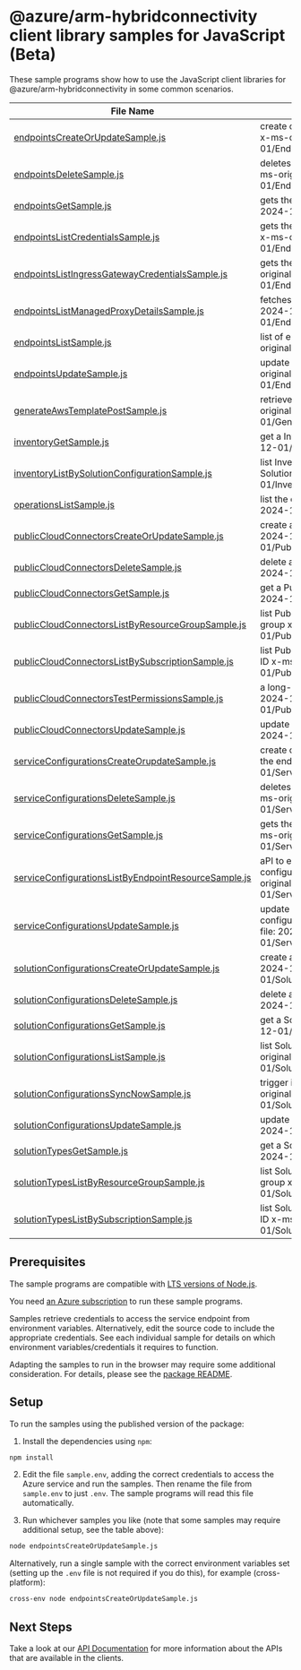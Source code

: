 # @azure/arm-hybridconnectivity client library samples for JavaScript (Beta)

These sample programs show how to use the JavaScript client libraries for @azure/arm-hybridconnectivity in some common scenarios.

| **File Name**                                                                                             | **Description**                                                                                                                                        |
| --------------------------------------------------------------------------------------------------------- | ------------------------------------------------------------------------------------------------------------------------------------------------------ |
| [endpointsCreateOrUpdateSample.js][endpointscreateorupdatesample]                                         | create or update the endpoint to the target resource. x-ms-original-file: 2024-12-01/EndpointsPutCustom.json                                           |
| [endpointsDeleteSample.js][endpointsdeletesample]                                                         | deletes the endpoint access to the target resource. x-ms-original-file: 2024-12-01/EndpointsDeleteDefault.json                                         |
| [endpointsGetSample.js][endpointsgetsample]                                                               | gets the endpoint to the resource. x-ms-original-file: 2024-12-01/EndpointsGetCustom.json                                                              |
| [endpointsListCredentialsSample.js][endpointslistcredentialssample]                                       | gets the endpoint access credentials to the resource. x-ms-original-file: 2024-12-01/EndpointsPostListCredentials.json                                 |
| [endpointsListIngressGatewayCredentialsSample.js][endpointslistingressgatewaycredentialssample]           | gets the ingress gateway endpoint credentials x-ms-original-file: 2024-12-01/EndpointsPostListIngressGatewayCredentials.json                           |
| [endpointsListManagedProxyDetailsSample.js][endpointslistmanagedproxydetailssample]                       | fetches the managed proxy details x-ms-original-file: 2024-12-01/EndpointsPostListManagedProxyDetails.json                                             |
| [endpointsListSample.js][endpointslistsample]                                                             | list of endpoints to the target resource. x-ms-original-file: 2024-12-01/EndpointsList.json                                                            |
| [endpointsUpdateSample.js][endpointsupdatesample]                                                         | update the endpoint to the target resource. x-ms-original-file: 2024-12-01/EndpointsPatchDefault.json                                                  |
| [generateAwsTemplatePostSample.js][generateawstemplatepostsample]                                         | retrieve AWS Cloud Formation template x-ms-original-file: 2024-12-01/GenerateAwsTemplate_Post.json                                                     |
| [inventoryGetSample.js][inventorygetsample]                                                               | get a InventoryResource x-ms-original-file: 2024-12-01/Inventory_Get.json                                                                              |
| [inventoryListBySolutionConfigurationSample.js][inventorylistbysolutionconfigurationsample]               | list InventoryResource resources by SolutionConfiguration x-ms-original-file: 2024-12-01/Inventory_ListBySolutionConfiguration.json                    |
| [operationsListSample.js][operationslistsample]                                                           | list the operations for the provider x-ms-original-file: 2024-12-01/OperationsList.json                                                                |
| [publicCloudConnectorsCreateOrUpdateSample.js][publiccloudconnectorscreateorupdatesample]                 | create a PublicCloudConnector x-ms-original-file: 2024-12-01/PublicCloudConnectors_CreateOrUpdate.json                                                 |
| [publicCloudConnectorsDeleteSample.js][publiccloudconnectorsdeletesample]                                 | delete a PublicCloudConnector x-ms-original-file: 2024-12-01/PublicCloudConnectors_Delete.json                                                         |
| [publicCloudConnectorsGetSample.js][publiccloudconnectorsgetsample]                                       | get a PublicCloudConnector x-ms-original-file: 2024-12-01/PublicCloudConnectors_Get.json                                                               |
| [publicCloudConnectorsListByResourceGroupSample.js][publiccloudconnectorslistbyresourcegroupsample]       | list PublicCloudConnector resources by resource group x-ms-original-file: 2024-12-01/PublicCloudConnectors_ListByResourceGroup.json                    |
| [publicCloudConnectorsListBySubscriptionSample.js][publiccloudconnectorslistbysubscriptionsample]         | list PublicCloudConnector resources by subscription ID x-ms-original-file: 2024-12-01/PublicCloudConnectors_ListBySubscription.json                    |
| [publicCloudConnectorsTestPermissionsSample.js][publiccloudconnectorstestpermissionssample]               | a long-running resource action. x-ms-original-file: 2024-12-01/PublicCloudConnectors_TestPermissions.json                                              |
| [publicCloudConnectorsUpdateSample.js][publiccloudconnectorsupdatesample]                                 | update a PublicCloudConnector x-ms-original-file: 2024-12-01/PublicCloudConnectors_Update.json                                                         |
| [serviceConfigurationsCreateOrupdateSample.js][serviceconfigurationscreateorupdatesample]                 | create or update a service in serviceConfiguration for the endpoint resource. x-ms-original-file: 2024-12-01/ServiceConfigurationsPutSSH.json          |
| [serviceConfigurationsDeleteSample.js][serviceconfigurationsdeletesample]                                 | deletes the service details to the target resource. x-ms-original-file: 2024-12-01/ServiceConfigurationsDeleteSSH.json                                 |
| [serviceConfigurationsGetSample.js][serviceconfigurationsgetsample]                                       | gets the details about the service to the resource. x-ms-original-file: 2024-12-01/ServiceConfigurationsGetSSH.json                                    |
| [serviceConfigurationsListByEndpointResourceSample.js][serviceconfigurationslistbyendpointresourcesample] | aPI to enumerate registered services in service configurations under a Endpoint Resource x-ms-original-file: 2024-12-01/ServiceConfigurationsList.json |
| [serviceConfigurationsUpdateSample.js][serviceconfigurationsupdatesample]                                 | update the service details in the service configurations of the target resource. x-ms-original-file: 2024-12-01/ServiceConfigurationsPatchSSH.json     |
| [solutionConfigurationsCreateOrUpdateSample.js][solutionconfigurationscreateorupdatesample]               | create a SolutionConfiguration x-ms-original-file: 2024-12-01/SolutionConfigurations_CreateOrUpdate.json                                               |
| [solutionConfigurationsDeleteSample.js][solutionconfigurationsdeletesample]                               | delete a SolutionConfiguration x-ms-original-file: 2024-12-01/SolutionConfigurations_Delete.json                                                       |
| [solutionConfigurationsGetSample.js][solutionconfigurationsgetsample]                                     | get a SolutionConfiguration x-ms-original-file: 2024-12-01/SolutionConfigurations_Get.json                                                             |
| [solutionConfigurationsListSample.js][solutionconfigurationslistsample]                                   | list SolutionConfiguration resources by parent x-ms-original-file: 2024-12-01/SolutionConfigurations_List.json                                         |
| [solutionConfigurationsSyncNowSample.js][solutionconfigurationssyncnowsample]                             | trigger immediate sync with source cloud x-ms-original-file: 2024-12-01/SolutionConfigurations_SyncNow.json                                            |
| [solutionConfigurationsUpdateSample.js][solutionconfigurationsupdatesample]                               | update a SolutionConfiguration x-ms-original-file: 2024-12-01/SolutionConfigurations_Update.json                                                       |
| [solutionTypesGetSample.js][solutiontypesgetsample]                                                       | get a SolutionTypeResource x-ms-original-file: 2024-12-01/SolutionTypes_Get.json                                                                       |
| [solutionTypesListByResourceGroupSample.js][solutiontypeslistbyresourcegroupsample]                       | list SolutionTypeResource resources by resource group x-ms-original-file: 2024-12-01/SolutionTypes_ListByResourceGroup.json                            |
| [solutionTypesListBySubscriptionSample.js][solutiontypeslistbysubscriptionsample]                         | list SolutionTypeResource resources by subscription ID x-ms-original-file: 2024-12-01/SolutionTypes_ListBySubscription.json                            |

## Prerequisites

The sample programs are compatible with [LTS versions of Node.js](https://github.com/nodejs/release#release-schedule).

You need [an Azure subscription][freesub] to run these sample programs.

Samples retrieve credentials to access the service endpoint from environment variables. Alternatively, edit the source code to include the appropriate credentials. See each individual sample for details on which environment variables/credentials it requires to function.

Adapting the samples to run in the browser may require some additional consideration. For details, please see the [package README][package].

## Setup

To run the samples using the published version of the package:

1. Install the dependencies using `npm`:

```bash
npm install
```

2. Edit the file `sample.env`, adding the correct credentials to access the Azure service and run the samples. Then rename the file from `sample.env` to just `.env`. The sample programs will read this file automatically.

3. Run whichever samples you like (note that some samples may require additional setup, see the table above):

```bash
node endpointsCreateOrUpdateSample.js
```

Alternatively, run a single sample with the correct environment variables set (setting up the `.env` file is not required if you do this), for example (cross-platform):

```bash
cross-env node endpointsCreateOrUpdateSample.js
```

## Next Steps

Take a look at our [API Documentation][apiref] for more information about the APIs that are available in the clients.

[endpointscreateorupdatesample]: https://github.com/Azure/azure-sdk-for-js/blob/main/sdk/hybridconnectivity/arm-hybridconnectivity/samples/v2-beta/javascript/endpointsCreateOrUpdateSample.js
[endpointsdeletesample]: https://github.com/Azure/azure-sdk-for-js/blob/main/sdk/hybridconnectivity/arm-hybridconnectivity/samples/v2-beta/javascript/endpointsDeleteSample.js
[endpointsgetsample]: https://github.com/Azure/azure-sdk-for-js/blob/main/sdk/hybridconnectivity/arm-hybridconnectivity/samples/v2-beta/javascript/endpointsGetSample.js
[endpointslistcredentialssample]: https://github.com/Azure/azure-sdk-for-js/blob/main/sdk/hybridconnectivity/arm-hybridconnectivity/samples/v2-beta/javascript/endpointsListCredentialsSample.js
[endpointslistingressgatewaycredentialssample]: https://github.com/Azure/azure-sdk-for-js/blob/main/sdk/hybridconnectivity/arm-hybridconnectivity/samples/v2-beta/javascript/endpointsListIngressGatewayCredentialsSample.js
[endpointslistmanagedproxydetailssample]: https://github.com/Azure/azure-sdk-for-js/blob/main/sdk/hybridconnectivity/arm-hybridconnectivity/samples/v2-beta/javascript/endpointsListManagedProxyDetailsSample.js
[endpointslistsample]: https://github.com/Azure/azure-sdk-for-js/blob/main/sdk/hybridconnectivity/arm-hybridconnectivity/samples/v2-beta/javascript/endpointsListSample.js
[endpointsupdatesample]: https://github.com/Azure/azure-sdk-for-js/blob/main/sdk/hybridconnectivity/arm-hybridconnectivity/samples/v2-beta/javascript/endpointsUpdateSample.js
[generateawstemplatepostsample]: https://github.com/Azure/azure-sdk-for-js/blob/main/sdk/hybridconnectivity/arm-hybridconnectivity/samples/v2-beta/javascript/generateAwsTemplatePostSample.js
[inventorygetsample]: https://github.com/Azure/azure-sdk-for-js/blob/main/sdk/hybridconnectivity/arm-hybridconnectivity/samples/v2-beta/javascript/inventoryGetSample.js
[inventorylistbysolutionconfigurationsample]: https://github.com/Azure/azure-sdk-for-js/blob/main/sdk/hybridconnectivity/arm-hybridconnectivity/samples/v2-beta/javascript/inventoryListBySolutionConfigurationSample.js
[operationslistsample]: https://github.com/Azure/azure-sdk-for-js/blob/main/sdk/hybridconnectivity/arm-hybridconnectivity/samples/v2-beta/javascript/operationsListSample.js
[publiccloudconnectorscreateorupdatesample]: https://github.com/Azure/azure-sdk-for-js/blob/main/sdk/hybridconnectivity/arm-hybridconnectivity/samples/v2-beta/javascript/publicCloudConnectorsCreateOrUpdateSample.js
[publiccloudconnectorsdeletesample]: https://github.com/Azure/azure-sdk-for-js/blob/main/sdk/hybridconnectivity/arm-hybridconnectivity/samples/v2-beta/javascript/publicCloudConnectorsDeleteSample.js
[publiccloudconnectorsgetsample]: https://github.com/Azure/azure-sdk-for-js/blob/main/sdk/hybridconnectivity/arm-hybridconnectivity/samples/v2-beta/javascript/publicCloudConnectorsGetSample.js
[publiccloudconnectorslistbyresourcegroupsample]: https://github.com/Azure/azure-sdk-for-js/blob/main/sdk/hybridconnectivity/arm-hybridconnectivity/samples/v2-beta/javascript/publicCloudConnectorsListByResourceGroupSample.js
[publiccloudconnectorslistbysubscriptionsample]: https://github.com/Azure/azure-sdk-for-js/blob/main/sdk/hybridconnectivity/arm-hybridconnectivity/samples/v2-beta/javascript/publicCloudConnectorsListBySubscriptionSample.js
[publiccloudconnectorstestpermissionssample]: https://github.com/Azure/azure-sdk-for-js/blob/main/sdk/hybridconnectivity/arm-hybridconnectivity/samples/v2-beta/javascript/publicCloudConnectorsTestPermissionsSample.js
[publiccloudconnectorsupdatesample]: https://github.com/Azure/azure-sdk-for-js/blob/main/sdk/hybridconnectivity/arm-hybridconnectivity/samples/v2-beta/javascript/publicCloudConnectorsUpdateSample.js
[serviceconfigurationscreateorupdatesample]: https://github.com/Azure/azure-sdk-for-js/blob/main/sdk/hybridconnectivity/arm-hybridconnectivity/samples/v2-beta/javascript/serviceConfigurationsCreateOrupdateSample.js
[serviceconfigurationsdeletesample]: https://github.com/Azure/azure-sdk-for-js/blob/main/sdk/hybridconnectivity/arm-hybridconnectivity/samples/v2-beta/javascript/serviceConfigurationsDeleteSample.js
[serviceconfigurationsgetsample]: https://github.com/Azure/azure-sdk-for-js/blob/main/sdk/hybridconnectivity/arm-hybridconnectivity/samples/v2-beta/javascript/serviceConfigurationsGetSample.js
[serviceconfigurationslistbyendpointresourcesample]: https://github.com/Azure/azure-sdk-for-js/blob/main/sdk/hybridconnectivity/arm-hybridconnectivity/samples/v2-beta/javascript/serviceConfigurationsListByEndpointResourceSample.js
[serviceconfigurationsupdatesample]: https://github.com/Azure/azure-sdk-for-js/blob/main/sdk/hybridconnectivity/arm-hybridconnectivity/samples/v2-beta/javascript/serviceConfigurationsUpdateSample.js
[solutionconfigurationscreateorupdatesample]: https://github.com/Azure/azure-sdk-for-js/blob/main/sdk/hybridconnectivity/arm-hybridconnectivity/samples/v2-beta/javascript/solutionConfigurationsCreateOrUpdateSample.js
[solutionconfigurationsdeletesample]: https://github.com/Azure/azure-sdk-for-js/blob/main/sdk/hybridconnectivity/arm-hybridconnectivity/samples/v2-beta/javascript/solutionConfigurationsDeleteSample.js
[solutionconfigurationsgetsample]: https://github.com/Azure/azure-sdk-for-js/blob/main/sdk/hybridconnectivity/arm-hybridconnectivity/samples/v2-beta/javascript/solutionConfigurationsGetSample.js
[solutionconfigurationslistsample]: https://github.com/Azure/azure-sdk-for-js/blob/main/sdk/hybridconnectivity/arm-hybridconnectivity/samples/v2-beta/javascript/solutionConfigurationsListSample.js
[solutionconfigurationssyncnowsample]: https://github.com/Azure/azure-sdk-for-js/blob/main/sdk/hybridconnectivity/arm-hybridconnectivity/samples/v2-beta/javascript/solutionConfigurationsSyncNowSample.js
[solutionconfigurationsupdatesample]: https://github.com/Azure/azure-sdk-for-js/blob/main/sdk/hybridconnectivity/arm-hybridconnectivity/samples/v2-beta/javascript/solutionConfigurationsUpdateSample.js
[solutiontypesgetsample]: https://github.com/Azure/azure-sdk-for-js/blob/main/sdk/hybridconnectivity/arm-hybridconnectivity/samples/v2-beta/javascript/solutionTypesGetSample.js
[solutiontypeslistbyresourcegroupsample]: https://github.com/Azure/azure-sdk-for-js/blob/main/sdk/hybridconnectivity/arm-hybridconnectivity/samples/v2-beta/javascript/solutionTypesListByResourceGroupSample.js
[solutiontypeslistbysubscriptionsample]: https://github.com/Azure/azure-sdk-for-js/blob/main/sdk/hybridconnectivity/arm-hybridconnectivity/samples/v2-beta/javascript/solutionTypesListBySubscriptionSample.js
[apiref]: https://learn.microsoft.com/javascript/api/@azure/arm-hybridconnectivity?view=azure-node-preview
[freesub]: https://azure.microsoft.com/free/
[package]: https://github.com/Azure/azure-sdk-for-js/tree/main/sdk/hybridconnectivity/arm-hybridconnectivity/README.md
